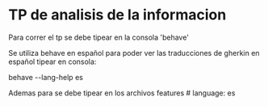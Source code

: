 # TP de analisis de la informacion

Para correr el tp se debe tipear en la consola 'behave'

Se utiliza behave en español para poder ver las traducciones de gherkin en español tipear en consola:

behave --lang-help es

Ademas para se debe tipear en los archivos features # language: es
